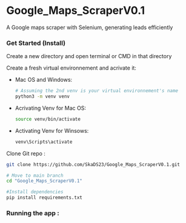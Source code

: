 # Google_Maps_ScraperV0.1
 A Google maps scraper with Selenium, generating leads efficiently

 ### Get Started (Install)

Create a new directory and open terminal or CMD in that directory

Create a fresh virtual environnement and acrivate it:

* Mac OS and Windows:
   ```bash
   # Assuming the 2nd venv is your virtual environnement's name
   python3 -m venv venv
   ```

* Acrivating Venv for Mac OS:
   ```bash
   source venv/bin/activate
   ```

* Activating Venv for Winsows:
   ```bash
   venv\Scripts\activate
   ```

Clone Git repo :

   ```bash
   git clone https://github.com/SkaDS23/Google_Maps_ScraperV0.1.git

   # Move to main branch
   cd "Google_Maps_ScraperV0.1"

   #Install dependencies 
   pip install requirements.txt
   ```


### Running the app : 



